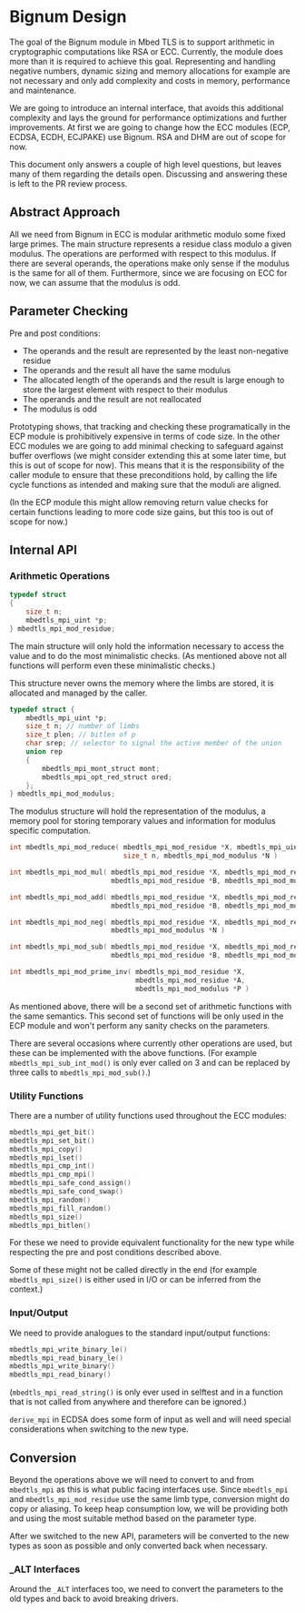 # Bignum Design

The goal of the Bignum module in Mbed TLS is to support arithmetic in cryptographic computations like RSA or ECC. Currently, the module does more than it is required to achieve this goal. Representing and handling negative numbers, dynamic sizing and memory allocations for example are not necessary and only add complexity and costs in memory, performance and maintenance.

We are going to introduce an internal interface, that avoids this additional complexity and lays the ground for performance optimizations and further improvements. At first we are going to change how the ECC modules (ECP, ECDSA, ECDH, ECJPAKE) use Bignum. RSA and DHM are out of scope for now.

This document only answers a couple of high level questions, but leaves many of them regarding the details open. Discussing and answering these is left to the PR review process.

## Abstract Approach

All we need from Bignum in ECC is modular arithmetic modulo some fixed large primes. The main structure represents a residue class modulo a given modulus. The operations are performed with respect to this modulus. If there are several operands, the operations make only sense if the modulus is the same for all of them. Furthermore, since we are focusing on ECC for now, we can assume that the modulus is odd.

## Parameter Checking

Pre and post conditions:

- The operands and the result are represented by the least non-negative residue
- The operands and the result all have the same modulus
- The allocated length of the operands and the result is large enough to store the largest element with respect to their modulus
- The operands and the result are not reallocated
- The modulus is odd

Prototyping shows, that tracking and checking these programatically in the ECP module is prohibitively expensive in terms of code size. In the other ECC modules we are going to add minimal checking to safeguard against buffer overflows (we might consider extending this at some later time, but this is out of scope for now). This means that it is the responsibility of the caller module to ensure that these preconditions hold, by calling the life cycle functions as intended and making sure that the moduli are aligned.

(In the ECP module this might allow removing return value checks for certain functions leading to more code size gains, but this too is out of scope for now.)

## Internal API

### Arithmetic Operations

```C
typedef struct
{
    size_t n;
    mbedtls_mpi_uint *p;
} mbedtls_mpi_mod_residue;
```

The main structure will only hold the information necessary to access the value and to do the most minimalistic checks. (As mentioned above not all functions will perform even these minimalistic checks.)

This structure never owns the memory where the limbs are stored, it is allocated and managed by the caller.

```C
typedef struct {
    mbedtls_mpi_uint *p;
    size_t n; // number of limbs
    size_t plen; // bitlen of p
    char srep; // selector to signal the active member of the union
    union rep
    {
        mbedtls_mpi_mont_struct mont;
        mbedtls_mpi_opt_red_struct ored;
    };
} mbedtls_mpi_mod_modulus;
```

The modulus structure will hold the representation of the modulus, a memory pool for storing temporary values and information for modulus specific computation.

```C
int mbedtls_mpi_mod_reduce( mbedtls_mpi_mod_residue *X, mbedtls_mpi_uint *A,
                            size_t n, mbedtls_mpi_mod_modulus *N )

int mbedtls_mpi_mod_mul( mbedtls_mpi_mod_residue *X, mbedtls_mpi_mod_residue *A,
                         mbedtls_mpi_mod_residue *B, mbedtls_mpi_mod_modulus *N )

int mbedtls_mpi_mod_add( mbedtls_mpi_mod_residue *X, mbedtls_mpi_mod_residue *A,
                         mbedtls_mpi_mod_residue *B, mbedtls_mpi_mod_modulus *N )

int mbedtls_mpi_mod_neg( mbedtls_mpi_mod_residue *X, mbedtls_mpi_mod_residue *A,
                         mbedtls_mpi_mod_modulus *N )

int mbedtls_mpi_mod_sub( mbedtls_mpi_mod_residue *X, mbedtls_mpi_mod_residue *A,
                         mbedtls_mpi_mod_residue *B, mbedtls_mpi_mod_modulus *N )

int mbedtls_mpi_mod_prime_inv( mbedtls_mpi_mod_residue *X,
                               mbedtls_mpi_mod_residue *A,
                               mbedtls_mpi_mod_modulus *P )
```

As mentioned above, there will be a second set of arithmetic functions with the same semantics. This second set of functions will be only used in the ECP module and won't perform any sanity checks on the parameters.

There are several occasions where currently other operations are used, but these can be implemented with the above functions. (For example `mbedtls_mpi_sub_int_mod()` is only ever called on 3 and can be replaced by three calls to `mbedtls_mpi_mod_sub()`.)

### Utility Functions

There are a number of utility functions used throughout the ECC modules:

```C
mbedtls_mpi_get_bit()
mbedtls_mpi_set_bit()
mbedtls_mpi_copy()
mbedtls_mpi_lset()
mbedtls_mpi_cmp_int()
mbedtls_mpi_cmp_mpi()
mbedtls_mpi_safe_cond_assign()
mbedtls_mpi_safe_cond_swap()
mbedtls_mpi_random()
mbedtls_mpi_fill_random()
mbedtls_mpi_size()
mbedtls_mpi_bitlen()
```

For these we need to provide equivalent functionality for the new type while respecting the pre and post conditions described above.

Some of these might not be called directly in the end (for example `mbedtls_mpi_size()` is either used in I/O or can be inferred from the context.)

### Input/Output

We need to provide analogues to the standard input/output functions:

```C
mbedtls_mpi_write_binary_le()
mbedtls_mpi_read_binary_le()
mbedtls_mpi_write_binary()
mbedtls_mpi_read_binary()
```

(`mbedtls_mpi_read_string()` is only ever used in selftest and in a function that is not called from anywhere and therefore can be ignored.)

`derive_mpi` in ECDSA does some form of input as well and will need special considerations when switching to the new type.

## Conversion

Beyond the operations above we will need to convert to and from `mbedtls_mpi` as this is what public facing interfaces use. Since `mbedtls_mpi` and `mbedtls_mpi_mod_residue` use the same limb type, conversion might do copy or aliasing. To keep heap consumption low, we will be providing both and using the most suitable method based on the parameter type.

After we switched to the new API, parameters will be converted to the new types as soon as possible and only converted back when necessary.

### \_ALT Interfaces

Around the `_ALT` interfaces too, we need to convert the parameters to the old types and back to avoid breaking drivers.

